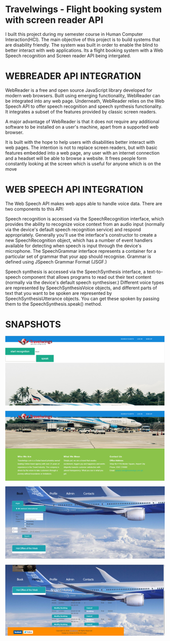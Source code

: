 # Travelwings - Flight booking system with screen reader API

I built this project during my semester course in Human Computer Interaction(HCI). The main objective of this project is to build systems that are disability friendly. The system was built in order to enable the blind to better interact with web applications. Its a flight booking system with a Web Speech recognition and Screen reader API being intergated. 

# WEBREADER API INTEGRATION

WebReader is a free and open source JavaScript library developed for modern web browsers. Built using emerging functionality, WebReader can be integrated into any web page. Underneath, WebReader relies on the Web Speech API to offer speech recognition and speech synthesis functionality. It integrates a subset of the features provided by classic screen readers.

A major advantage of WebReader is that it does not require any additional software to be installed on a user's machine, apart from a supported web browser.

It is built with the hope to help users with disabilities better interact with web pages. The intention is not to replace screen readers, but with basic features embedded into a web page, any user with an internet connection and a headset will be able to browse a website. It frees people form constantly looking at the screen which is useful for anyone which is on the move

# WEB SPEECH API INTEGRATION
The Web Speech API makes web apps able to handle voice data. There are two components to this API:

Speech recognition is accessed via the SpeechRecognition interface, which provides the ability to recognize voice context from an audio input (normally via the device's default speech recognition service) and respond appropriately. Generally you'll use the interface's constructor to create a new SpeechRecognition object, which has a number of event handlers available for detecting when speech is input through the device's microphone. The SpeechGrammar interface represents a container for a particular set of grammar that your app should recognise. Grammar is defined using JSpeech Grammar Format (JSGF.)

Speech synthesis is accessed via the SpeechSynthesis interface, a text-to-speech component that allows programs to read out their text content (normally via the device's default speech synthesiser.) Different voice types are represented by SpeechSynthesisVoice objects, and different parts of text that you want to be spoken are represented by SpeechSynthesisUtterance objects. You can get these spoken by passing them to the SpeechSynthesis.speak() method.
 
# SNAPSHOTS
![alt text](snapshots/travel1.PNG  "Description goes here")

![alt text](snapshots/travel2.PNG "Description goes here")

![alt text](snapshots/travel3.PNG  "Description goes here")

![alt text](snapshots/travel4.PNG  "Description goes here")
